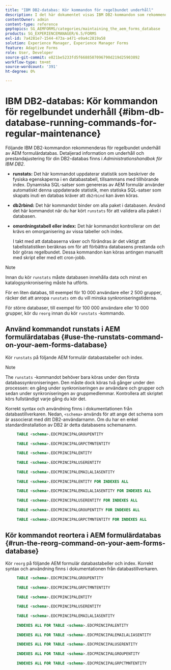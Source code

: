 ```yaml
---
title: "IBM DB2-databas: Kör kommandon för regelbundet underhåll"
description: I det här dokumentet visas IBM DB2-kommandon som rekommenderas för regelbundet underhåll av AEM formulärdatabas.
contentOwner: admin
content-type: reference
geptopics: SG_AEMFORMS/categories/maintaining_the_aem_forms_database
products: SG_EXPERIENCEMANAGER/6.5/FORMS
exl-id: 7a4281e7-1544-473a-a471-e9a4c2819a58
solution: Experience Manager, Experience Manager Forms
feature: Adaptive Forms
role: User, Developer
source-git-commit: e821be5233fd5f6688507096790d219d25903892
workflow-type: tm+mt
source-wordcount: '391'
ht-degree: 0%

---
```


# IBM DB2-databas: Kör kommandon för regelbundet underhåll {#ibm-db-database-running-commands-for-regular-maintenance}

Följande IBM DB2-kommandon rekommenderas för regelbundet underhåll av AEM formulärdatabas. Detaljerad information om underhåll och prestandajustering för din DB2-databas finns i *Administrationshandbok för IBM DB2*.

* **runstats:** Det här kommandot uppdaterar statistik som beskriver de fysiska egenskaperna i en databastabell, tillsammans med tillhörande index. Dynamiska SQL-satser som genereras av AEM formulär använder automatiskt denna uppdaterade statistik, men statiska SQL-satser som skapats inuti en databas kräver att `db2rbind` kan även köras.
* **db2rbind:** Det här kommandot binder om alla paket i databasen. Använd det här kommandot när du har kört `runstats` för att validera alla paket i databasen.
* **omordningstabell eller index:** Det här kommandot kontrollerar om det krävs en omorganisering av vissa tabeller och index.

  I takt med att databaserna växer och förändras är det viktigt att tabellstatistiken beräknas om för att förbättra databasens prestanda och bör göras regelbundet. Dessa kommandon kan köras antingen manuellt med skript eller med ett cron-jobb.

>[!NOTE]
>
>Innan du kör `runstats` måste databasen innehålla data och minst en katalogsynkronisering måste ha utförts.

För en liten databas, till exempel för 10 000 användare eller 2 500 grupper, räcker det att anropa `runstats` om du vill minska synkroniseringstiderna.

För större databaser, till exempel för 100 000 användare eller 10 000 grupper, kör du `reorg` innan du kör `runstats` -kommando.

## Använd kommandot runstats i AEM formulärdatabas {#use-the-runstats-command-on-your-aem-forms-database}

Kör `runstats` på följande AEM formulär databastabeller och index.

>[!NOTE]
>
>The `runstats` -kommandot behöver bara köras under den första databassynkroniseringen. Den måste dock köras två gånger under den processen: en gång under synkroniseringen av användare och grupper och sedan under synkroniseringen av gruppmedlemmar. Kontrollera att skriptet körs fullständigt varje gång du kör det.

Korrekt syntax och användning finns i dokumentationen från databastillverkaren. Nedan, `<schema>` används för att ange det schema som är associerat med ditt DB2-användarnamn. Om du har en enkel standardinstallation av DB2 är detta databasens schemanamn.

```sql
     TABLE <schema>.EDCPRINCIPALGROUPENTITY
 
     TABLE <schema>.EDCPRINCIPALGRPCTMNTENTITY
 
     TABLE <schema>.EDCPRINCIPALENTITY
 
     TABLE <schema>.EDCPRINCIPALUSERENTITY
 
     TABLE <schema>.EDCPRINCIPALEMAILALIASENTITY
 
     TABLE <schema>.EDCPRINCIPALENTITY FOR INDEXES ALL
 
     TABLE <schema>.EDCPRINCIPALEMAILALIASENTITY FOR INDEXES ALL
 
     TABLE <schema>.EDCPRINCIPALUSERENTITY FOR INDEXES ALL
 
     TABLE <schema>.EDCPRINCIPALGROUPENTITY FOR INDEXES ALL
 
     TABLE <schema>.EDCPRINCIPALGRPCTMNTENTITY FOR INDEXES ALL
```

## Kör kommandot reortera i AEM formulärdatabas {#run-the-reorg-command-on-your-aem-forms-database}

Kör `reorg` på följande AEM formulär databastabeller och index. Korrekt syntax och användning finns i dokumentationen från databastillverkaren.

```sql
     TABLE <schema>.EDCPRINCIPALGROUPENTITY
 
     TABLE <schema>.EDCPRINCIPALGRPCTMNTENTITY
 
     TABLE <schema>.EDCPRINCIPALENTITY
 
     TABLE <schema>.EDCPRINCIPALUSERENTITY
 
     TABLE <schema>.EDCPRINCIPALEMAILALIASENTITY
 
     INDEXES ALL FOR TABLE <schema>.EDCPRINCIPALENTITY
 
     INDEXES ALL FOR TABLE <schema>.EDCPRINCIPALEMAILALIASENTITY
 
     INDEXES ALL FOR TABLE <schema>.EDCPRINCIPALUSERENTITY
 
     INDEXES ALL FOR TABLE <schema>.EDCPRINCIPALGROUPENTITY
 
     INDEXES ALL FOR TABLE <schema>.EDCPRINCIPALGRPCTMNTENTITY
```
